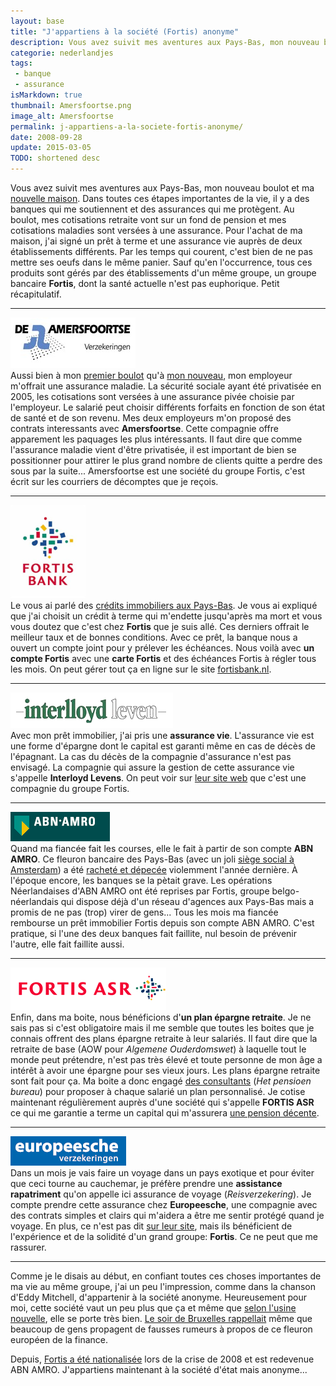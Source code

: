 ```yaml
---
layout: base
title: "J'appartiens à la société (Fortis) anonyme"
description: Vous avez suivit mes aventures aux Pays-Bas, mon nouveau boulot et ma nouvelle maison. Dans toutes ces étapes importantes de la vie, il y a des banques qui me 
categorie: nederlandjes
tags:
 - banque
 - assurance
isMarkdown: true
thumbnail: Amersfoortse.png
image_alt: Amersfoortse
permalink: j-appartiens-a-la-societe-fortis-anonyme/
date: 2008-09-28
update: 2015-03-05
TODO: shortened desc
---
```


Vous avez suivit mes aventures aux Pays-Bas, mon nouveau boulot et ma [nouvelle maison](/signatures-week). Dans toutes ces étapes importantes de la vie, il y a des banques qui me soutiennent et des assurances qui me protègent. Au boulot, mes cotisations retraite vont sur un fond de pension et mes cotisations maladies sont versées à une assurance. Pour l'achat de ma maison, j'ai signé un prêt à terme et une assurance vie auprès de deux établissements différents. Par les temps qui courent, c'est bien de ne pas mettre ses oeufs dans le même panier. Sauf qu'en l'occurrence, tous ces produits sont gérés par des établissements d'un même groupe, un groupe bancaire **Fortis**, dont la santé actuelle n'est pas euphorique. Petit récapitulatif.

----
![Amersfoortse](Amersfoortse.png)  
Aussi bien à mon [premier boulot](/de-mon-boulot) qu'à [mon nouveau](/mon-nouveau-boulot-3), mon employeur m'offrait une assurance maladie. La sécurité sociale ayant été privatisée en 2005, les cotisations sont versées à une assurance pivée choisie par l'employeur. Le salarié peut choisir différents forfaits en fonction de son état de santé et de son revenu. Mes deux employeurs m'on proposé des contrats interessants avec **Amersfoortse**. Cette compagnie offre apparement les paquages les plus intéressants. Il faut dire que comme l'assurance maladie vient d'être privatisée, il est important de bien se possitionner pour attirer le plus grand nombre de clients quitte a perdre des sous par la suite... Amersfoortse est une société du groupe Fortis, c'est écrit sur les courriers de décomptes que je reçois.

----
![Fortis Bank](fortis-bank.png)  
Le vous ai parlé des [crédits immobiliers aux Pays-Bas](/credits-pays-bas). Je vous ai expliqué que j'ai choisit un crédit à terme qui m'endette jusqu'après ma mort et vous vous doutez que c'est chez **Fortis** que je suis allé. Ces derniers offrait le meilleur taux et de bonnes conditions. Avec ce prêt, la banque nous a ouvert un compte joint pour y prélever les échéances. Nous voilà avec **un compte Fortis** avec une **carte Fortis** et des échéances 
Fortis à régler tous les mois. On peut gérer tout ça en ligne sur le site [fortisbank.nl](https://www.fortisbank.nl/bankzaken/home/startSiteAction.do).

----
![Interloyds Leven](interloyds-leven.png)  
Avec mon prêt immobilier, j'ai pris une **assurance vie**. L'assurance vie est une forme d'épargne dont le capital est garanti même en cas de décès de l'épagnant. La cas du décès de la compagnie d'assurance n'est pas envisagé. La compagnie qui assure la gestion de cette assurance vie s'appelle **Interloyd Levens**. On peut voir sur [leur site web](http://www.interlloyd.nl/default1.asp?w=1600&content=) que c'est une compagnie du groupe Fortis.

----
![ABN AMRO](abn-amro.png)  
Quand ma fiancée fait les courses, elle le fait à partir de son compte **ABN AMRO**. Ce fleuron bancaire des Pays-Bas (avec un joli [siège social à Amsterdam](/abn-amro-banque)) a été [racheté et dépecée](/les-petites-courses-de-l-ete) violemment l'année dernière. À l'époque encore, les banques se la pètait grave. Les opérations Néerlandaises d'ABN AMRO ont été reprises par Fortis, groupe belgo-néerlandais qui dispose déjà d'un réseau d'agences aux Pays-Bas mais a promis de ne pas (trop) virer de gens... Tous les mois ma fiancée rembourse un prêt immobilier Fortis depuis son compte ABN AMRO. C'est pratique, si l'une des deux banques fait faillite, nul besoin de prévenir l'autre, elle fait faillite aussi.

----
![FORTIS ASR](fortisasr_logo.png)  
Enfin, dans ma boite, nous bénéficions d'**un plan épargne retraite**. Je ne sais pas si c'est obligatoire mais il me semble que toutes les boites que je connais offrent des plans épargne retraite à leur salariés. Il faut dire que la retraite de base (AOW pour *Algemene Ouderdomswet*) à laquelle tout le monde peut prétendre, n'est pas très élevé et toute personne de mon âge a intérêt à avoir une épargne pour ses vieux jours. Les plans épargne retraite sont fait pour ça. Ma boite a donc engagé [des consultants](http://www.hetpensioenbureau.nl/_/WIE_ZIJN_WE.html) (*Het pensioen bureau*) pour proposer à chaque salarié un plan personnalisé. Je cotise maintenant régulièrement auprès d'une société qui s'appelle **FORTIS ASR** ce qui me garantie a terme un capital qui m'assurera [une pension décente](http://www.fortisasr.nl/Fondsen_en_koersen/Fortis_ASR_fondsen_Pensioen/Fortis_ASR_Mixfonds_Pensioen_1.cmt).

----
![Europeesche](europeesche.png)  
Dans un mois je vais faire un voyage dans un pays exotique et pour éviter que ceci tourne au cauchemar, je préfère prendre une **assistance rapatriment** qu'on appelle ici assurance de voyage (*Reisverzekering*). Je compte prendre cette assurance chez **Europeesche**, une compagnie avec des contrats simples et clairs qui m'aidera a être me sentir protégé quand je voyage. En plus, ce n'est pas dit [sur leur site](http://www.europeesche.nl/verzekeringen/reizen/doorlopendereisverzekering/), mais ils bénéficient de l'expérience et de la solidité d'un grand groupe: **Fortis**. Ce ne peut que me rassurer.

----
Comme je le disais au début, en confiant toutes ces choses importantes de ma vie au même groupe, j'ai un peu l'impression, comme dans la chanson d'Eddy Mitchell, d'appartenir à la société anonyme. Heureusement pour moi, cette société vaut un peu plus que ça et même que [selon l'usine nouvelle](http://www.usinenouvelle.com/article/resultats-meilleurs-que-prevu-pour-fortis-au-2e-trimestre.144153), elle se porte très bien. [Le soir de Bruxelles rappellait](http://www.lesoir.be/actualite/economie/fortis-perd-20-a-la-bourse-d-2008-09-16-639153.shtml) même que beaucoup de gens propagent de fausses rumeurs à propos de ce fleuron européen de la finance.

Depuis, [Fortis a été nationalisée](/les-deboires-de-la-royal-bank-of-scotland) lors de la crise de 2008 et est redevenue ABN AMRO. J'appartiens maintenant à la société d'état mais anonyme...

<!-- post notes:
http://www.usinenouvelle.com/article/resultats-meilleurs-que-prevu-pour-fortis-au-2e-trimestre.144153 
http://www.lesoir.be/actualite/economie/fortis-perd-20-a-la-bourse-d-2008-09-16-639153.shtml 
----
http://www.fortismarathonrotterdam.nl/ 
http://www.feyenoord.nl/pages/datapresenter/s2/matchinfo.aspx?dataid=10010000032370 
http://www.interlloyd.nl/default1.asp?w=1600&content= 
https://www.amersfoortse.nl/appl/da/internet/intnav.nsf/iFramesInt?openform
https://www.amersfoortse.nl/appl/da/internet/intnav.nsf/iFramesInt?openform 
http://www.fortis.nl/ 
https://www.fortisbank.nl/bankzaken/home/startSiteAction.do 
https://www.bpo.be/portal/start_BE_P.asp 
http://www.europeesche.nl/verzekeringen/reizen/doorlopendereisverzekering/
--->
